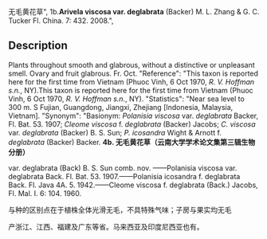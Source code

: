 无毛黄花草",
1b.**Arivela viscosa var. deglabrata** (Backer) M. L. Zhang & G. C. Tucker Fl. China. 7: 432. 2008.",

## Description
Plants throughout smooth and glabrous, without a distinctive or unpleasant smell. Ovary and fruit glabrous. Fr. Oct.
  "Reference": "This taxon is reported here for the first time from Vietnam (Phuoc Vinh, 6 Oct 1970, *R. V. Hoffman s.n.*, NY).This taxon is reported here for the first time from Vietnam (Phuoc Vinh, 6 Oct 1970, *R. V. Hoffman s.n.*, NY).
  "Statistics": "Near sea level to 300 m. S Fujian, Guangdong, Jiangxi, Zhejiang [Indonesia, Malaysia, Vietnam].
  "Synonym": "Basionym: *Polanisia viscosa* var. *deglabrata* Backer, Fl. Bat. 53. 1907; *Cleome viscosa* f. *deglabrata* (Backer) Jacobs; *C. viscosa* var. *deglabrata* (Backer) B. S. Sun; *P. icosandra* Wight &amp; Arnott f. *deglabrata* (Backer) Backer.
**4b. 无毛黄花草（云南大学学术论文集第三辑生物分册）**

var. deglabrata (Back) B. S. Sun comb. nov. ——Polanisia viscosa var. deglabrata Back. Fl. Bat. 53. 1907.——Polanisia icosandra f. deglabrata Back. Fl. Java 4A. 5. 1942.——Cleome viscosa f. deglabrata (Back.) Jacobs, Fl. Mal. I. 6: 104. 1960.

与种的区别点在于植株全体光滑无毛，不具特殊气味；子房与果实均无毛

产浙江、江西、福建及广东等省。马来西亚及印度尼西亚也有。

